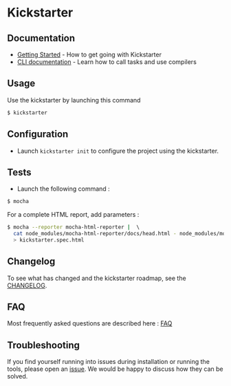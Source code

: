 # Kickstarter

## Documentation

* [Getting Started](docs/getting-started.md) - How to get going with Kickstarter
* [CLI documentation](docs/CLI.md) - Learn how to call tasks and use compilers

## Usage

Use the kickstarter by launching this command

```sh
$ kickstarter
```

## Configuration

* Launch `kickstarter init` to configure the project using the kickstarter.

## Tests

* Launch the following command :
```sh
$ mocha
```

For a complete HTML report, add parameters :
```sh
$ mocha --reporter mocha-html-reporter |  \  
  cat node_modules/mocha-html-reporter/docs/head.html - node_modules/mocha-html-reporter/docs/tail.html \  
  > kickstarter.spec.html
```

## Changelog

To see what has changed and the kickstarter roadmap, see the [CHANGELOG](docs/CHANGELOG.md).

## FAQ

Most frequently asked questions are described here : [FAQ](docs/faq.md)

## Troubleshooting

If you find yourself running into issues during installation or running the tools, please open an [issue](https://github.com/1001Pharmacies/kickstarter/issues). We would be happy to discuss how they can be solved.
